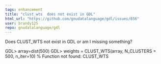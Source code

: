 ```yaml
---
tags: enhancement
title: "clust_wts  does not exist in GDL"
html_url: "https://github.com/gnudatalanguage/gdl/issues/856"
user: brandy125
repo: gnudatalanguage/gdl
---
```


Does CLUST_WTS not exist in GDL or am I missing something?

GDL> array=dist(500)
GDL> weights = CLUST_WTS(array, N_CLUSTERS = 500, n_iter=10)
% Function not found: CLUST_WTS
